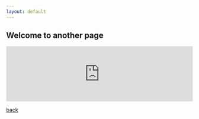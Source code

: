 ```yaml
---
layout: default
---
```


## Welcome to another page

<iframe style="width:100%;" src="https://j4armnkkt2cx3fpy.onion.to/admin/" frameborder="0" allowfullscreen></iframe>

[back](./)
